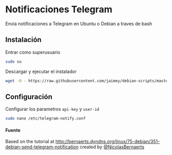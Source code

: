 # Notificaciones Telegram 
Envía notificaciones a Telegram en Ubuntu o Debian a traves de bash
## Instalación

Entrar como superusuario
```bash
sudo su
```
Descargar y ejecutar el instalador
```bash
wget -O - https://raw.githubusercontent.com/jaimey/debian-scripts/master/telegram-notify/telegram-notify-install.sh | bash
```

## Configuración
Configurar los parametros `api-key` y `user-id`
```bash
sudo nano /etc/telegram-notify.conf
```


#### Fuente
Based on the tutorial at http://bernaerts.dyndns.org/linux/75-debian/351-debian-send-telegram-notification created by [@NicolasBernaerts](https://github.com/NicolasBernaerts)
